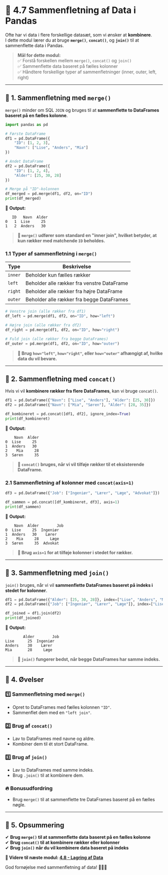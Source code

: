 # 🔗 **4.7 Sammenfletning af Data i Pandas**  

Ofte har vi data i flere forskellige datasæt, som vi ønsker at **kombinere**.  
I dette modul lærer du at bruge **`merge()`**, **`concat()`**, og **`join()`** til at sammenflette data i Pandas.  

> **Mål for dette modul:**  
> ✅ Forstå forskellen mellem `merge()`, `concat()` og `join()`  
> ✅ Sammenflette data baseret på fælles kolonner  
> ✅ Håndtere forskellige typer af sammenfletninger (inner, outer, left, right)  

---

## 📌 **1. Sammenfletning med `merge()`**  

`merge()` minder om SQL `JOIN` og bruges til at **sammenflette to DataFrames baseret på en fælles kolonne**.  

```python
import pandas as pd

# Første DataFrame
df1 = pd.DataFrame({
    "ID": [1, 2, 3],
    "Navn": ["Lise", "Anders", "Mia"]
})

# Andet DataFrame
df2 = pd.DataFrame({
    "ID": [1, 2, 4],
    "Alder": [25, 30, 28]
})

# Merge på "ID"-kolonnen
df_merged = pd.merge(df1, df2, on="ID")
print(df_merged)
```

📌 **Output:**  
```
   ID   Navn  Alder
0   1  Lise     25
1   2  Anders   30
```

> **📌 `merge()` udfører som standard en "inner join", hvilket betyder, at kun rækker med matchende `ID` beholdes.**  

### **1.1 Typer af sammenfletning i `merge()`**  

| **Type** | **Beskrivelse** |
|----------|---------------|
| `inner` | Beholder kun fælles rækker |
| `left` | Beholder alle rækker fra venstre DataFrame |
| `right` | Beholder alle rækker fra højre DataFrame |
| `outer` | Beholder alle rækker fra begge DataFrames |

```python
# Venstre join (alle rækker fra df1)
df_left = pd.merge(df1, df2, on="ID", how="left")

# Højre join (alle rækker fra df2)
df_right = pd.merge(df1, df2, on="ID", how="right")

# Fuld join (alle rækker fra begge DataFrames)
df_outer = pd.merge(df1, df2, on="ID", how="outer")
```

> **📌 Brug `how="left"`, `how="right"`, eller `how="outer"` afhængigt af, hvilke data du vil bevare.**  

---

## 🔗 **2. Sammenfletning med `concat()`**  

Hvis vi vil **kombinere rækker fra flere DataFrames**, kan vi bruge `concat()`.  

```python
df1 = pd.DataFrame({"Navn": ["Lise", "Anders"], "Alder": [25, 30]})
df2 = pd.DataFrame({"Navn": ["Mia", "Søren"], "Alder": [28, 35]})

df_kombineret = pd.concat([df1, df2], ignore_index=True)
print(df_kombineret)
```

📌 **Output:**  
```
    Navn  Alder
0  Lise     25
1  Anders   30
2    Mia     28
3  Søren     35
```

> **📌 `concat()` bruges, når vi vil **tilføje rækker** til et eksisterende DataFrame.**  

### **2.1 Sammenfletning af kolonner med `concat(axis=1)`**  

```python
df3 = pd.DataFrame({"Job": ["Ingeniør", "Lærer", "Læge", "Advokat"]})

df_sammen = pd.concat([df_kombineret, df3], axis=1)
print(df_sammen)
```

📌 **Output:**  
```
    Navn  Alder        Job
0  Lise     25  Ingeniør
1  Anders   30    Lærer
2    Mia     28     Læge
3  Søren     35  Advokat
```

> **📌 Brug `axis=1` for at **tilføje kolonner** i stedet for rækker.**  

---

## 🔄 **3. Sammenfletning med `join()`**  

`join()` bruges, når vi vil **sammenflette DataFrames baseret på indeks i stedet for kolonner**.  

```python
df1 = pd.DataFrame({"Alder": [25, 30, 28]}, index=["Lise", "Anders", "Mia"])
df2 = pd.DataFrame({"Job": ["Ingeniør", "Lærer", "Læge"]}, index=["Lise", "Anders", "Mia"])

df_joined = df1.join(df2)
print(df_joined)
```

📌 **Output:**  
```
        Alder        Job
Lise      25  Ingeniør
Anders    30    Lærer
Mia       28     Læge
```

> **📌 `join()` fungerer bedst, når begge DataFrames har samme indeks.**  

---

## 🎯 **4. Øvelser**  

### 1️⃣ **Sammenfletning med `merge()`**
- Opret to DataFrames med fælles kolonnen `"ID"`.
- Sammenflet dem med en `"left join"`.

### 2️⃣ **Brug af `concat()`**
- Lav to DataFrames med navne og aldre.
- Kombiner dem til ét stort DataFrame.

### 3️⃣ **Brug af `join()`**
- Lav to DataFrames med samme indeks.
- Brug `.join()` til at kombinere dem.

### 🔥 **Bonusudfordring**
- Brug `merge()` til at sammenflette tre DataFrames baseret på en fælles nøgle.

---

## 🚀 **5. Opsummering**  
✔ **Brug `merge()` til at sammenflette data baseret på en fælles kolonne**  
✔ **Brug `concat()` til at kombinere rækker eller kolonner**  
✔ **Brug `join()` når du vil kombinere data baseret på indeks**  

**📌 Videre til næste modul: [4.8 - Lagring af Data](4.8-Lagring-af-Data.md)**  

God fornøjelse med sammenfletning af data! 🔗🐼🚀  
